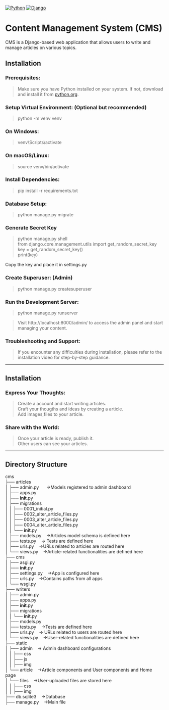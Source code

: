 [![Python](https://img.shields.io/badge/Python-3.8%2B-blue.svg)](https://www.python.org/)
[![Django](https://img.shields.io/badge/Django-5.0-green.svg)](https://www.djangoproject.com/)
# Content Management System (CMS)

CMS is a Django-based web application that allows users to write and manage articles on various topics.

## Installation

### Prerequisites:

> Make sure you have Python installed on your system. If not, download and install it from [python.org](https://www.python.org/downloads/).

### Setup Virtual Environment: (Optional but recommended)

> python -m venv venv

### On Windows:

> venv\Scripts\activate

### On macOS/Linux:

> source venv/bin/activate

### Install Dependencies:

> pip install -r requirements.txt

### Database Setup:

> python manage.py migrate

### Generate Secret Key

> python manage.py shell <br>
> from django.core.management.utils import get_random_secret_key <br>
> key = get_random_secret_key() <br>
> print(key) <br>

Copy the key and place it in settings.py

### Create Superuser: (Admin)

> python manage.py createsuperuser

### Run the Development Server:

> python manage.py runserver

> Visit http://localhost:8000/admin/ to access the admin panel and start managing your content.

### Troubleshooting and Support:

> If you encounter any difficulties during installation, please refer to the installation video for step-by-step guidance.
<hr>

## Installation

### Express Your Thoughts:
> Create a account and start writing articles. <br>
> Craft your thougths and ideas by creating a article.<br>
> Add images,files to your article.

### Share with the World:
> Once your article is ready, publish it. <br>
> Other users can see your articles.
<hr>

## Directory Structure

cms <br>
├── articles <br>
│   ├── admin.py &nbsp;&nbsp;&nbsp;&nbsp; &rarr;Models registered to admin dashboard <br>
│   ├── apps.py <br>
│   ├── __init__.py <br>
│   ├── migrations <br>
│   │   ├── 0001_initial.py <br>
│   │   ├── 0002_alter_article_files.py <br>
│   │   ├── 0003_alter_article_files.py <br>
│   │   ├── 0004_alter_article_files.py <br>
│   │   └── __init__.py <br>
│   ├── models.py&nbsp;&nbsp;&nbsp;&nbsp;&rarr;Articles model schema is defined here <br>
│   ├── tests.py&nbsp;&nbsp;&nbsp;&nbsp;&rarr; Tests are defined here <br>
│   ├── urls.py&nbsp;&nbsp;&nbsp;&nbsp;&rarr;URLs related to articles are routed here <br>
│   └── views.py&nbsp;&nbsp;&nbsp;&nbsp;&rarr;Article-related functionalities are defined here <br>
├── cms <br>
│   ├── asgi.py <br>
│   ├── __init__.py <br>
│   ├── settings.py&nbsp;&nbsp;&nbsp;&nbsp;&rarr;App is configured here <br>
│   ├── urls.py&nbsp;&nbsp;&nbsp;&nbsp;&rarr;Contains paths from all apps <br>
│   └── wsgi.py <br>
├── writers <br>
│   ├── admin.py <br> 
│   ├── apps.py <br>
│   ├── __init__.py <br>
│   ├── migrations <br>
│   │   └── __init__.py <br>
│   ├── models.py <br>
│   ├── tests.py&nbsp;&nbsp;&nbsp;&nbsp;&rarr;Tests are defined here <br>
│   ├── urls.py&nbsp;&nbsp;&nbsp;&nbsp;&rarr; URLs related to users are routed here <br>
│   └── views.py&nbsp;&nbsp;&nbsp;&nbsp;&rarr;User-related functionalities are defined here <br>
├── static <br>
│   ├── admin&nbsp;&nbsp;&nbsp;&nbsp;&rarr; Admin dashboard configurations <br>
│   │   ├── css <br>
│   │   ├── js <br>
│   │   ├── img <br>
│   └── article&nbsp;&nbsp;&nbsp;&nbsp;&rarr;Article components and User components and Home page <br>
│       └── files&nbsp;&nbsp;&nbsp;&nbsp;&rarr;User-uploaded files are stored here <br>
│   │   ├── css <br>
│   │   ├── img <br>
├── db.sqlite3&nbsp;&nbsp;&nbsp;&nbsp;&rarr;Database <br>
├── manage.py&nbsp;&nbsp;&nbsp;&nbsp;&rarr;Main file <br>
